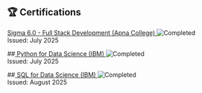 ## 🏆 Certifications

[ Sigma 6.0 - Full Stack Development (Apna College) ](https://github.com/MOUNIKA-M18/certificates/blob/main/mounika-mern.pdf) 
![Completed](https://img.shields.io/badge/Sigma6.0-Completed-blue)  
Issued: July 2025

##[ Python for Data Science (IBM) ](https://github.com/MOUNIKA-M18/certificates/blob/main/mounika-python.pdf) 
![Completed](https://img.shields.io/badge/IBM-Python-Completed-blue)  
Issued: July 2025

##[ SQL for Data Science (IBM) ](https://github.com/MOUNIKA-M18/certificates/blob/main/mounika-sql.pdf) 
![Completed](https://img.shields.io/badge/IBM-SQL-Completed-blue)  
Issued: August 2025


